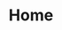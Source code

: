 ---
title: "Home"
pageTitle: "I'm Adam Sedwick, a design systems lead, accessibility advocate, and UX designer and developer at Discovery Education."
layout: layouts/home
---